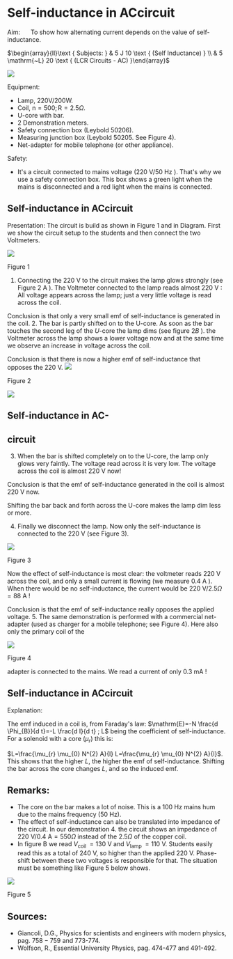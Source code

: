 # Self-inductance in ACcircuit 

Aim: $\quad$ To show how alternating current depends on the value of self-inductance.

$\begin{array}{ll}\text { Subjects: } & 5 J 10 \text { (Self Inductance) } \\ & 5 \mathrm{~L} 20 \text { (LCR Circuits - AC) }\end{array}$

![](https://cdn.mathpix.com/cropped/2024_06_24_55f2fd74dc1cfb3ee85dg-1.jpg?height=965&width=1482&top_left_y=563&top_left_x=230)

Equipment:

- Lamp, 220V/200W.
- Coil, $\mathrm{n}=500 ; \mathrm{R}=2.5 \Omega$.
- U-core with bar.
- 2 Demonstration meters.
- Safety connection box (Leybold 50206).
- Measuring junction box (Leybold 50205. See Figure 4).
- Net-adapter for mobile telephone (or other appliance).

Safety:

- It's a circuit connected to mains voltage $(220 \mathrm{~V} / 50 \mathrm{~Hz}$ ). That's why we use a safety connection box. This box shows a green light when the mains is disconnected and a red light when the mains is connected.


## Self-inductance in ACcircuit

Presentation: The circuit is build as shown in Figure 1 and in Diagram. First we show the circuit setup to the students and then connect the two Voltmeters.

![](https://cdn.mathpix.com/cropped/2024_06_24_55f2fd74dc1cfb3ee85dg-2.jpg?height=402&width=1054&top_left_y=550&top_left_x=638)

Figure 1

1. Connecting the $220 \mathrm{~V}$ to the circuit makes the lamp glows strongly (see Figure $2 \mathrm{~A}$ ). The Voltmeter connected to the lamp reads almost $220 \mathrm{~V}$ : All voltage appears across the lamp; just a very little voltage is read across the coil.

Conclusion is that only a very small emf of self-inductance is generated in the coil. 2. The bar is partly shifted on to the U-core. As soon as the bar touches the second leg of the $U$-core the lamp dims (see figure $2 B$ ). the Voltmeter across the lamp shows a lower voltage now and at the same time we observe an increase in voltage across the coil.

Conclusion is that there is now a higher emf of self-inductance that opposes the $220 \mathrm{~V}$.
![](https://cdn.mathpix.com/cropped/2024_06_24_55f2fd74dc1cfb3ee85dg-2.jpg?height=960&width=1158&top_left_y=1462&top_left_x=574)

Figure 2

![](https://cdn.mathpix.com/cropped/2024_06_24_55f2fd74dc1cfb3ee85dg-2.jpg?height=289&width=598&top_left_y=2491&top_left_x=1417)

## Self-inductance in AC-

## circuit

3. When the bar is shifted completely on to the U-core, the lamp only glows very faintly. The voltage read across it is very low. The voltage across the coil is almost $220 \mathrm{~V}$ now!

Conclusion is that the emf of self-inductance generated in the coil is almost $220 \mathrm{~V}$ now.

Shifting the bar back and forth across the U-core makes the lamp dim less or more.

4. Finally we disconnect the lamp. Now only the self-inductance is connected to the $220 \mathrm{~V}$ (see Figure 3).

![](https://cdn.mathpix.com/cropped/2024_06_24_55f2fd74dc1cfb3ee85dg-3.jpg?height=602&width=1060&top_left_y=687&top_left_x=635)

Figure 3

Now the effect of self-inductance is most clear: the voltmeter reads $220 \mathrm{~V}$ across the coil, and only a small current is flowing (we measure $0.4 \mathrm{~A}$ ). When there would be no self-inductance, the current would be $220 \mathrm{~V} / 2.5 \Omega=88 \mathrm{~A}$ !

Conclusion is that the emf of self-inductance really opposes the applied voltage. 5. The same demonstration is performed with a commercial net-adapter (used as charger for a mobile telephone; see Figure 4). Here also only the primary coil of the

![](https://cdn.mathpix.com/cropped/2024_06_24_55f2fd74dc1cfb3ee85dg-3.jpg?height=657&width=1073&top_left_y=1650&top_left_x=617)

Figure 4

adapter is connected to the mains. We read a current of only $0.3 \mathrm{~mA}$ !

## Self-inductance in ACcircuit

Explanation:

The emf induced in a coil is, from Faraday's law: $\mathrm{E}=-N \frac{d \Phi_{B}}{d t}=-L \frac{d I}{d t} ; L$ being the coefficient of self-inductance. For a solenoid with a core $\left(\mu_{r}\right)$ this is:

$L=\frac{\mu_{r} \mu_{0} N^{2} A}{l} L=\frac{\mu_{r} \mu_{0} N^{2} A}{l}$. This shows that the higher $L$, the higher the emf of self-inductance. Shifting the bar across the core changes $L$, and so the induced emf.

## Remarks:

- The core on the bar makes a lot of noise. This is a $100 \mathrm{~Hz}$ mains hum due to the mains frequency $(50 \mathrm{~Hz})$.
- The effect of self-inductance can also be translated into impedance of the circuit. In our demonstration 4. the circuit shows an impedance of $220 \mathrm{~V} / 0.4 \mathrm{~A}=550 \Omega$ instead of the $2.5 \Omega$ of the copper coil.
- In figure B we read $V_{\text {coil }}=130 \mathrm{~V}$ and $V_{\text {lamp }}=110 \mathrm{~V}$. Students easily read this as a total of $240 \mathrm{~V}$, so higher than the applied $220 \mathrm{~V}$. Phase-shift between these two voltages is responsible for that. The situation must be something like Figure 5 below shows.

![](https://cdn.mathpix.com/cropped/2024_06_24_55f2fd74dc1cfb3ee85dg-4.jpg?height=403&width=688&top_left_y=1232&top_left_x=610)

Figure 5

## Sources:

- Giancoli, D.G., Physics for scientists and engineers with modern physics, pag. $758-759$ and 773-774.
- Wolfson, R., Essential University Physics, pag. 474-477 and 491-492.

